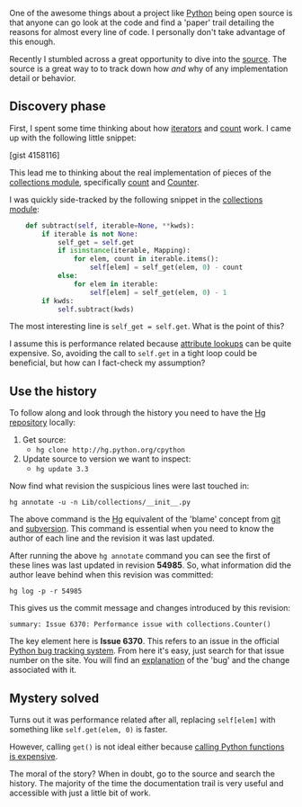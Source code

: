 One of the awesome things about a project like [Python](http://python.org) being open source is that anyone can go look at the code and find a 'paper' trail detailing the reasons for almost every line of code. I personally don't take advantage of this enough.

Recently I stumbled across a great opportunity to dive into the
[source](http://hg.python.org/cpython). The source is a great way to to track
down how *and* why of any implementation detail or behavior.

## Discovery phase

First, I spent some time thinking about how
[iterators](http://docs.python.org/2/library/stdtypes.html#iterator-types) and
[count](http://docs.python.org/2/library/itertools.html#itertools.count) work.
I came up with the following little snippet:

[gist 4158116]

This lead me to thinking about the real implementation of pieces of the
[collections module](http://docs.python.org/3.3/library/collections.html),
specifically
[count](http://docs.python.org/2/library/itertools.html#itertools.count) and
[Counter](http://docs.python.org/3.3/library/collections.html#counter-objects).

I was quickly side-tracked by the following snippet in the
[collections module](http://hg.python.org/cpython/file/29627bd5b333/Lib/collections.py#l532):


```python
    def subtract(self, iterable=None, **kwds):
        if iterable is not None:
            self_get = self.get
            if isinstance(iterable, Mapping):
                for elem, count in iterable.items():
                    self[elem] = self_get(elem, 0) - count
            else:
                for elem in iterable:
                    self[elem] = self_get(elem, 0) - 1
        if kwds:
            self.subtract(kwds)
```

The most interesting line is `self_get = self.get`. What is the point of this?

I assume this is performance related because
[attribute lookups](http://www.cafepy.com/article/python_attributes_and_methods/python_attributes_and_methods.html#simple-attribute-access-example) can be quite
expensive. So, avoiding the call to `self.get` in a tight loop could be
beneficial, but how can I fact-check my assumption?

## Use the history

To follow along and look through the history you need to have the
[Hg repository](http://mercurial.selenic.com/) locally:

1. Get source:
    - `hg clone http://hg.python.org/cpython`
2. Update source to version we want to inspect:
    - `hg update 3.3`

Now find what revision the suspicious lines were last touched in:

`hg annotate -u -n Lib/collections/__init__.py`

The above command is the [Hg](http://mercurial.selenic.com/) equivalent of the
'blame' concept from [git](http://git-scm.com/)
and [subversion](http://subversion.apache.org/). This command is essential
when you need to know the author of each line and the revision it was last
updated.

After running the above `hg annotate` command you can see the first of these
lines was last updated in revision **54985**. So, what information did the
author leave behind when this revision was committed:

`hg log -p -r 54985`

This gives us the commit message and changes introduced by this revision:

    summary: Issue 6370: Performance issue with collections.Counter()

The key element here is **Issue 6370**. This refers to an issue in the official
[Python bug tracking system](http://bugs.python.org). From here it's easy,
just search for that issue number on the site. You will find an
[explanation](http://bugs.python.org/issue6370) of the 'bug' and the change
associated with it.

## Mystery solved

Turns out it was performance related after all, replacing `self[elem]` with
something like `self.get(elem, 0)` is faster.

However, calling `get()` is not ideal either because
[calling Python functions is expensive](http://www.doughellmann.com/articles/misc/dict-performance/index.html).

The moral of the story? When in doubt, go to the source and search the
history. The majority of the time the documentation trail is very useful and
accessible with just a little bit of work.

